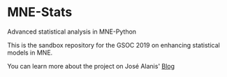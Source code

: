 # MNE-Stats

Advanced statistical analysis in MNE-Python

This is the sandbox repository for the GSOC 2019 on enhancing statistical models in MNE.

You can learn more about the project on José Alanis' [Blog](https://blogs.python-gsoc.org/en/blogs/josealaniss-blog/)
